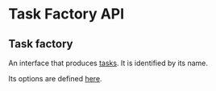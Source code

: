 # Task Factory API

## Task factory
An interface that produces [tasks](https://github.com/Knotx/knotx-fragments/blob/master/task/api#task). 
It is identified by its name.

Its options are defined [here](https://github.com/Knotx/knotx-fragments/blob/master/task/factory/api/docs/asciidoc#TaskFactoryOptions).